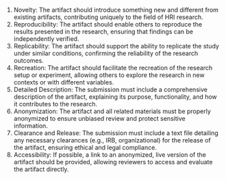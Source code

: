 1. Novelty: The artifact should introduce something new and different from existing artifacts, contributing uniquely to the field of HRI research.
2. Reproducibility: The artifact should enable others to reproduce the results presented in the research, ensuring that findings can be independently verified.
3. Replicability: The artifact should support the ability to replicate the study under similar conditions, confirming the reliability of the research outcomes.
4. Recreation: The artifact should facilitate the recreation of the research setup or experiment, allowing others to explore the research in new contexts or with different variables.
5. Detailed Description: The submission must include a comprehensive description of the artifact, explaining its purpose, functionality, and how it contributes to the research.
6. Anonymization: The artifact and all related materials must be properly anonymized to ensure unbiased review and protect sensitive information.
7. Clearance and Release: The submission must include a text file detailing any necessary clearances (e.g., IRB, organizational) for the release of the artifact, ensuring ethical and legal compliance.
8. Accessibility: If possible, a link to an anonymized, live version of the artifact should be provided, allowing reviewers to access and evaluate the artifact directly.
